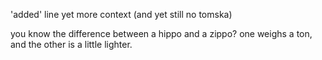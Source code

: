 'added' line
yet more context (and yet still no tomska)

you know the difference between a hippo and a zippo?
one weighs a ton, and the other is a little lighter.